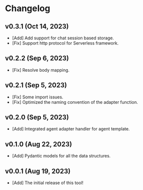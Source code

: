 # Changelog

## v0.3.1 (Oct 14, 2023)
* [Add] Add support for chat session based storage.
* [Fix] Support http protocol for Serverless framework.

## v0.2.2 (Sep 6, 2023)
* [Fix] Resolve body mapping.

## v0.2.1 (Sep 5, 2023)
* [Fix] Some import issues.
* [Fix] Optimized the naming convention of the adapter function.

## v0.2.0 (Sep 5, 2023)
* [Add] Integrated agent adapter handler for agent template.

## v0.1.0 (Aug 22, 2023)
* [Add] Pydantic models for all the data structures.

## v0.0.1 (Aug 19, 2023)
* [Add] The initial release of this tool!
